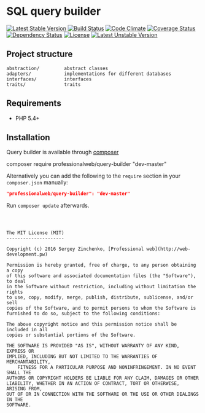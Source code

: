 SQL query builder
=================

[![Latest Stable Version](https://poser.pugx.org/professionalweb/query-builder/v/stable)](https://packagist.org/packages/professionalweb/query-builder)
[![Build Status](https://travis-ci.org/SergioMadness/query-builder.svg?branch=dev)](https://travis-ci.org/SergioMadness/query-builder)
[![Code Climate](https://codeclimate.com/github/SergioMadness/query-builder/badges/gpa.svg)](https://codeclimate.com/github/SergioMadness/query-builder)
[![Coverage Status](https://coveralls.io/repos/github/SergioMadness/query-builder/badge.svg?branch=dev)](https://coveralls.io/github/SergioMadness/query-builder?branch=dev)
[![Dependency Status](https://www.versioneye.com/user/projects/57581c1a7757a00034dc4a5e/badge.svg?style=flat)](https://www.versioneye.com/user/projects/57581c1a7757a00034dc4a5e)
[![License](https://poser.pugx.org/professionalweb/query-builder/license)](https://packagist.org/packages/professionalweb/query-builder)
[![Latest Unstable Version](https://poser.pugx.org/professionalweb/query-builder/v/unstable)](https://packagist.org/packages/professionalweb/query-builder)

Project structure
-------------------
```
abstraction/         abstract classes
adapters/            implementations for different databases
interfaces/          interfaces
traits/              traits
```


Requirements
------------
 - PHP 5.4+


Installation
------------
Query builder is available through [composer](https://getcomposer.org/)

composer require professionalweb/query-builder "dev-master"

Alternatively you can add the following to the `require` section in your `composer.json` manually:

```json
"professionalweb/query-builder": "dev-master"
```
Run `composer update` afterwards.
```



The MIT License (MIT)
---------------------

Copyright (c) 2016 Sergey Zinchenko, [Professional web](http://web-development.pw)

Permission is hereby granted, free of charge, to any person obtaining a copy
of this software and associated documentation files (the "Software"), to deal
in the Software without restriction, including without limitation the rights
to use, copy, modify, merge, publish, distribute, sublicense, and/or sell
copies of the Software, and to permit persons to whom the Software is
furnished to do so, subject to the following conditions:

The above copyright notice and this permission notice shall be included in all
copies or substantial portions of the Software.

THE SOFTWARE IS PROVIDED "AS IS", WITHOUT WARRANTY OF ANY KIND, EXPRESS OR
IMPLIED, INCLUDING BUT NOT LIMITED TO THE WARRANTIES OF MERCHANTABILITY,
    FITNESS FOR A PARTICULAR PURPOSE AND NONINFRINGEMENT. IN NO EVENT SHALL THE
AUTHORS OR COPYRIGHT HOLDERS BE LIABLE FOR ANY CLAIM, DAMAGES OR OTHER
LIABILITY, WHETHER IN AN ACTION OF CONTRACT, TORT OR OTHERWISE, ARISING FROM,
OUT OF OR IN CONNECTION WITH THE SOFTWARE OR THE USE OR OTHER DEALINGS IN THE
SOFTWARE.